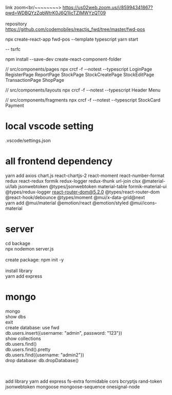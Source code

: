 link zoom<br/~~~~~~~~>
https://us02web.zoom.us/j/85994341867?pwd=WDBQYzZqbWtrK0J6Q1licTZIMWYzQT09
<br/><br/>
repository<br/>
https://github.com/codemobiles/reactjs_fwd/tree/master/fwd-pos

npx create-react-app fwd-pos --template typescript
yarn start

--
tsrfc

npm install --save-dev create-react-component-folder

// src/components/pages
npx crcf -f  --notest --typescript LoginPage RegisterPage ReportPage StockPage StockCreatePage StockEditPage TransactionPage ShopPage

// src/components/layouts
npx crcf -f  --notest --typescript Header Menu

// src/components/fragments
npx crcf -f  --notest --typescript StockCard Payment

# local vscode setting
.vscode/settings.json


# all frontend dependency
yarn add axios chart.js react-chartjs-2 react-moment react-number-format redux react-redux formik redux-logger redux-thunk url-join clsx @material-ui/lab  jsonwebtoken @types/jsonwebtoken material-table formik-material-ui @types/redux-logger react-router-dom@5.2.0 @types/react-router-dom @react-hook/debounce  @types/moment  @mui/x-data-grid@next  <br/>
yarn add @mui/material @emotion/react @emotion/styled @mui/icons-material

# server
cd backage<br/>
npx nodemon server.js<br/><br/>
create package: npm init -y<br/><br/>
install library<br/>
yarn add express


# mongo
mongo<br/>
show dbs<br/>
exit<br/>
create database: use fwd<br/>
db.users.insert({username: "admin", password: "123"})<br/>
show collections<br/>
db.users.find()<br/>
db.users.find().pretty<br/>
db.users.find({username: "admin2"})<br/>
drop database: db.dropDatabase()<br/>

<br/><br/>
add library
yarn add express fs-extra formidable cors bcryptjs rand-token jsonwebtoken mongoose mongoose-sequence onesignal-node

